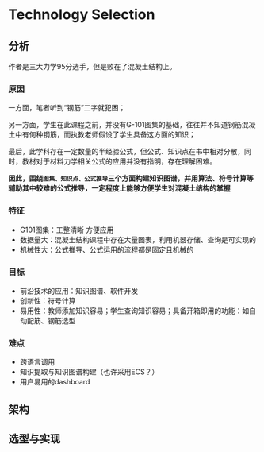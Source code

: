 # Technology Selection

## 分析

作者是三大力学95分选手，但是败在了混凝土结构上。

### 原因

一方面，笔者听到“钢筋”二字就犯困；

另一方面，学生在此课程之前，并没有G-101图集的基础，往往并不知道钢筋混凝土中有何种钢筋，而执教老师假设了学生具备这方面的知识；

最后，此学科存在一定数量的半经验公式，但公式、知识点在书中相对分散，同时，教材对于材料力学相关公式的应用并没有指明，存在理解困难。

**因此，围绕`图集、知识点、公式推导`三个方面构建知识图谱，并用算法、符号计算等辅助其中较难的公式推导，一定程度上能够方便学生对混凝土结构的掌握**

### 特征

- G101图集：工整清晰 方便应用
- 数据量大：混凝土结构课程中存在大量图表，利用机器存储、查询是可实现的
- 机械性大：公式推导、公式运用的流程都是固定且机械的

### 目标

- 前沿技术的应用：知识图谱、软件开发
- 创新性：符号计算
- 易用性：教师添加知识容易；学生查询知识容易；具备开箱即用的功能：如自动配筋、钢筋选型

### 难点

- 跨语言调用
- 知识提取与知识图谱构建（也许采用ECS？）
- 用户易用的dashboard

## 架构



## 选型与实现


